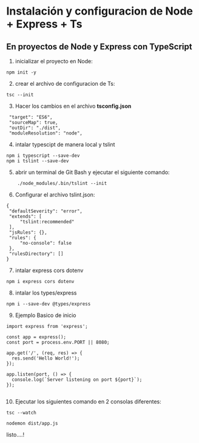 # Instalación y configuracion de Node + Express + Ts
## En proyectos de Node y Express con TypeScript

1. inicializar el proyecto en Node:

```
npm init -y

```

2. crear el archivo de configuracion de Ts:

```
tsc --init

```

3. Hacer los cambios en el archivo __tsconfig.json__

```
 "target": "ES6", 
 "sourceMap": true,   
 "outDir": "./dist", 
 "moduleResolution": "node", 

```

4. intalar  typescipt de manera local y tslint

```
npm i typescript --save-dev
npm i tslint --save-dev

```

5. abrir un terminal de Git Bash y ejecutar el siguiente comando:


```
    ./node_modules/.bin/tslint --init
```


6. Configurar el archivo tslint.json:

```
{
 "defaultSeverity": "error",
 "extends": [
     "tslint:recommended"
 ],
 "jsRules": {},
 "rules": {
     "no-console": false
 },
 "rulesDirectory": []
}

```
7. intalar  express cors dotenv

```
npm i express cors dotenv

```

8. intalar  los types/express

```
npm i --save-dev @types/express

```

9. Ejemplo Basico de inicio


```
import express from 'express';

const app = express();
const port = process.env.PORT || 8080;

app.get('/', (req, res) => {
  res.send('Hello World!');
});

app.listen(port, () => {
  console.log(`Server listening on port ${port}`);
});


```

10. Ejecutar los siguientes comando en 2 consolas diferentes:

```
tsc --watch

nodemon dist/app.js

```

listo....!